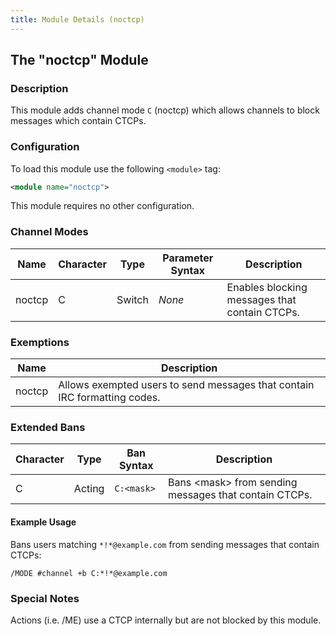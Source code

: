 ```yaml
---
title: Module Details (noctcp)
---
```


## The "noctcp" Module

### Description

This module adds channel mode `C` (noctcp) which allows channels to block messages which contain CTCPs.

### Configuration

To load this module use the following `<module>` tag:

```xml
<module name="noctcp">
```

This module requires no other configuration.

### Channel Modes

Name   | Character | Type   | Parameter Syntax | Description
------ | --------- | ------ | ---------------- | -----------
noctcp | C         | Switch | *None*           | Enables blocking messages that contain CTCPs.

### Exemptions

Name   | Description
------ | -----------
noctcp | Allows exempted users to send messages that contain IRC formatting codes.

### Extended Bans

Character | Type   | Ban Syntax | Description
--------- | ------ | ---------- | -----------
C         | Acting | `C:<mask>` | Bans &lt;mask&gt; from sending messages that contain CTCPs.

#### Example Usage

Bans users matching `*!*@example.com` from sending messages that contain CTCPs:

```plaintext
/MODE #channel +b C:*!*@example.com
```

### Special Notes

Actions (i.e. /ME) use a CTCP internally but are not blocked by this module.
